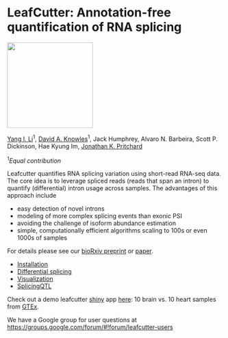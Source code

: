 # LeafCutter: Annotation-free quantification of RNA splicing

<img src="./logo.png" width="200"> 

[Yang I. Li](https://ggsb.uchicago.edu/program/faculty/yang-li)<sup>1</sup>, [David A. Knowles](https://daklab.github.io/)<sup>1</sup>, Jack Humphrey, Alvaro N. Barbeira, Scott P. Dickinson, Hae Kyung Im, [Jonathan K. Pritchard](http://web.stanford.edu/group/pritchardlab/home.html)

<sup>1</sup>*Equal contribution*

Leafcutter quantifies RNA splicing variation using short-read RNA-seq data. The core idea is to leverage spliced reads (reads that span an intron) to quantify (differential) intron usage across samples. The advantages of this approach include
* easy detection of novel introns
* modeling of more complex splicing events than exonic PSI
* avoiding the challenge of isoform abundance estimation
* simple, computationally efficient algorithms scaling to 100s or even 1000s of samples

For details please see our [bioRxiv preprint](http://www.biorxiv.org/content/early/2017/09/07/044107) or [paper](https://www.nature.com/articles/s41588-017-0004-9). 

* [Installation](./articles/Installation.html)
* [Differential splicing](./articles/Installation.html)
* [Visualization](./articles/Visualization.html)
* [SplicingQTL](./articles/sQTL.html)

Check out a demo leafcutter [shiny](https://shiny.rstudio.com/) app [here](https://leafcutter.shinyapps.io/leafviz/): 10 brain vs. 10 heart samples from [GTEx](https://www.gtexportal.org/home/). 

We have a Google group for user questions at <https://groups.google.com/forum/#!forum/leafcutter-users>
